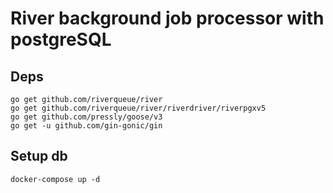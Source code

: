 # River background job processor with postgreSQL

## Deps

```
go get github.com/riverqueue/river
go get github.com/riverqueue/river/riverdriver/riverpgxv5
go get github.com/pressly/goose/v3
go get -u github.com/gin-gonic/gin

```

## Setup db

```
docker-compose up -d
```

